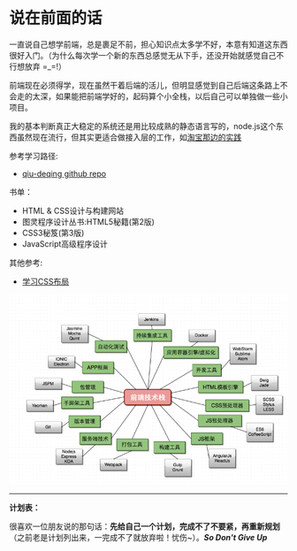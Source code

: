 # 说在前面的话

一直说自己想学前端，总是裹足不前，担心知识点太多学不好，本意有知道这东西很好入门。（为什么每次学一个新的东西总感觉无从下手，还没开始就感觉自己不行想放弃 =_=!）

前端现在必须得学，现在虽然干着后端的活儿，但明显感觉到自己后端这条路上不会走的太深，如果能把前端学好的，起码算个小全栈，以后自己可以单独做一些小项目。

我的基本判断真正大稳定的系统还是用比较成熟的静态语言写的，node.js这个东西虽然现在流行，但其实更适合做接入层的工作，如[淘宝那边的实践](http://gold.xitu.io/entry/564b2c1460b25b7928bfbe9a/view)

参考学习路径:  

- [qiu-deqing github repo](https://github.com/qiu-deqing/FE-learning)

书单：

- HTML & CSS设计与构建网站
- 图灵程序设计丛书:HTML5秘籍(第2版)
- CSS3秘笈(第3版)
- JavaScript高级程序设计


其他参考:

- [学习CSS布局](http://zh.learnlayout.com/)



![前端技术栈](./res/images/frontend-stack.png)


---

**计划表：**

很喜欢一位朋友说的那句话：**先给自己一个计划，完成不了不要紧，再重新规划**（之前老是计划列出来，一完成不了就放弃啦！忧伤~）。***So Don't Give Up***

